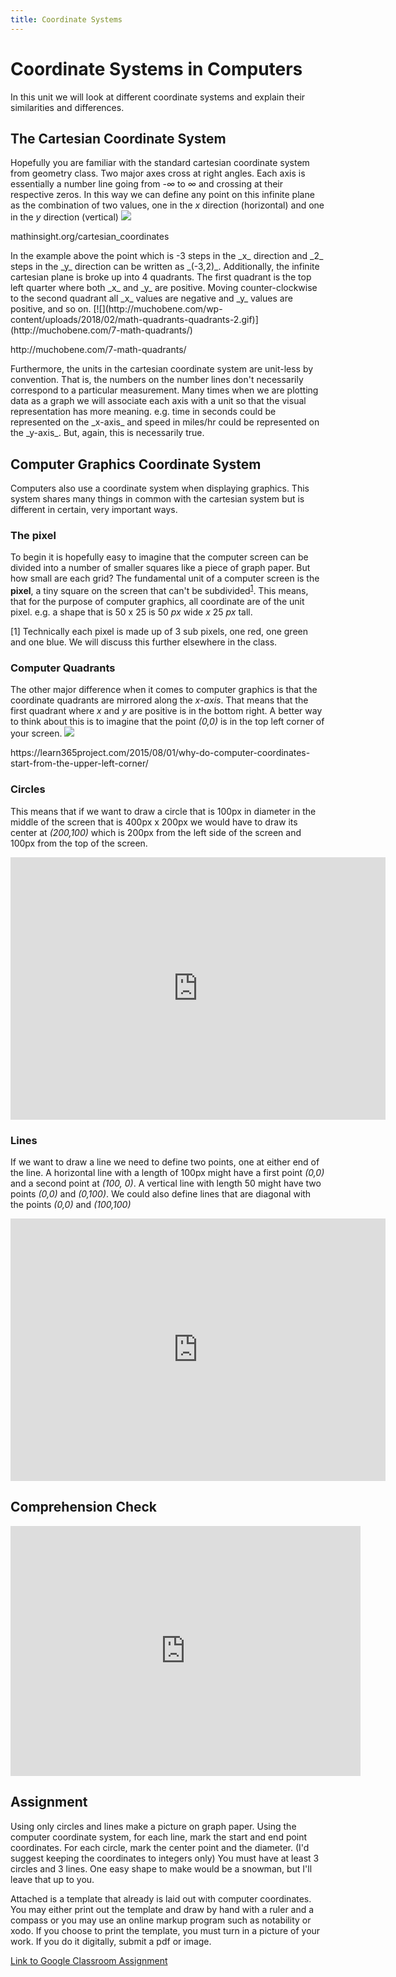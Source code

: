 ```yaml
---
title: Coordinate Systems
---
```


# Coordinate Systems in Computers
In this unit we will look at different coordinate systems and explain their similarities and differences.

## The Cartesian Coordinate System
Hopefully you are familiar with the standard cartesian coordinate system from geometry class. Two major axes cross at right angles. Each axis is essentially a number line going from _-∞_ to _∞_ and crossing at their respective zeros. In this way we can define any point on this infinite plane as the combination of two values, one in the _x_ direction (horizontal) and one in the _y_ direction (vertical) [![](https://learn365project.files.wordpress.com/2015/08/cartesian_coordinates.png)](https://learn365project.com/2015/08/01/why-do-computer-coordinates-start-from-the-upper-left-corner/)
<p class="caption">mathinsight.org/cartesian_coordinates</p>
In the example above the point which is -3 steps in the _x_ direction and _2_ steps in the _y_ direction can be written as _(-3,2)_. Additionally, the infinite cartesian plane is broke up into 4 quadrants. The first quadrant is the top left quarter where both _x_ and _y_ are positive. Moving counter-clockwise to the second quadrant all _x_ values are negative and _y_ values are positive, and so on.
[![](http://muchobene.com/wp-content/uploads/2018/02/math-quadrants-quadrants-2.gif)](http://muchobene.com/7-math-quadrants/)
<p class="caption">http://muchobene.com/7-math-quadrants/</p>
Furthermore, the units in the cartesian coordinate system are unit-less by convention. That is, the numbers on the number lines don't necessarily correspond to a particular measurement. Many times when we are plotting data as a graph we will associate each axis with a unit so that the visual representation has more meaning. e.g. time in seconds could be represented on the _x-axis_ and speed in miles/hr could be represented on the _y-axis_. But, again, this is necessarily true.

## Computer Graphics Coordinate System
Computers also use a coordinate system when displaying graphics. This system shares many things in common with the cartesian system but is different in certain, very important ways.

### The pixel
To begin it is hopefully easy to imagine that the computer screen can be divided into a number of smaller squares like a piece of graph paper. But how small are each grid? The fundamental unit of a computer screen is the **pixel**, a tiny square on the screen that can't be subdivided<sup>[1](#fn1)</sup>. This means, that for the purpose of computer graphics, all coordinate are of the unit pixel. e.g. a shape that is 50 x 25 is 50 _px_ wide _x_ 25 _px_ tall.
<p class="footnote" id="fn1">[1] Technically each pixel is made up of 3 sub pixels, one red, one green and one blue. We will discuss this further elsewhere in the class.</p>


### Computer Quadrants
The other major difference when it comes to computer graphics is that the coordinate quadrants are mirrored along the _x-axis_. That means that the first quadrant where _x_ and _y_ are positive is in the bottom right. A better way to think about this is to imagine that the point _(0,0)_ is in the top left corner of your screen.
[![](https://learn365project.files.wordpress.com/2015/08/computer_coordinates.png)](https://learn365project.com/2015/08/01/why-do-computer-coordinates-start-from-the-upper-left-corner/)
<p class="caption">https://learn365project.com/2015/08/01/why-do-computer-coordinates-start-from-the-upper-left-corner/</p>

### Circles
This means that if we want to draw a circle that is 100px in diameter in the middle of the screen that is 400px x 200px we would have to draw its center at _(200,100)_ which is 200px from the left side of the screen and 100px from the top of the screen.

<iframe width="600" height="420" frameborder="0" src="http://alpha.editor.p5js.org/embed/Skx-qZ1Um"></iframe>

### Lines
If we want to draw a line we need to define two points, one at either end of the line. A horizontal line with a length of 100px might have a first point _(0,0)_ and a second point at _(100, 0)_. A vertical line with length 50 might have two points _(0,0)_ and _(0,100)_. We could also define lines that are diagonal with the points _(0,0)_ and _(100,100)_

<iframe width="600" height="420" frameborder="0" src="http://alpha.editor.p5js.org/embed/r1G_BWJLX"></iframe>

## Comprehension Check
<iframe src="https://docs.google.com/forms/d/e/1FAIpQLSeNLSP1v9oUR3gMoEAfzbcFXqy19CErXV3yI4yxCBMEhNjqvQ/viewform?embedded=true" width="560" height="400" frameborder="0" marginheight="0" marginwidth="0">Loading...</iframe>

## Assignment
Using only circles and lines make a picture on graph paper. Using the computer coordinate system, for each line, mark the start and end point coordinates. For each circle, mark the center point and the diameter. (I'd suggest keeping the coordinates to integers only) You must have at least 3 circles and 3 lines. One easy shape to make would be a snowman, but I'll leave that up to you.

Attached is a template that already is laid out with computer coordinates. You may either print out the template and draw by hand with a ruler and a compass or you may use an online markup program such as notability or xodo. If you choose to print the template, you must turn in a picture of your work. If you do it digitally, submit a pdf or image.

[Link to Google Classroom Assignment](https://classroom.google.com/u/0/c/MTU5OTI3MjEzNTZa/a/MTYwMzkxMDg4NjBa/details)
